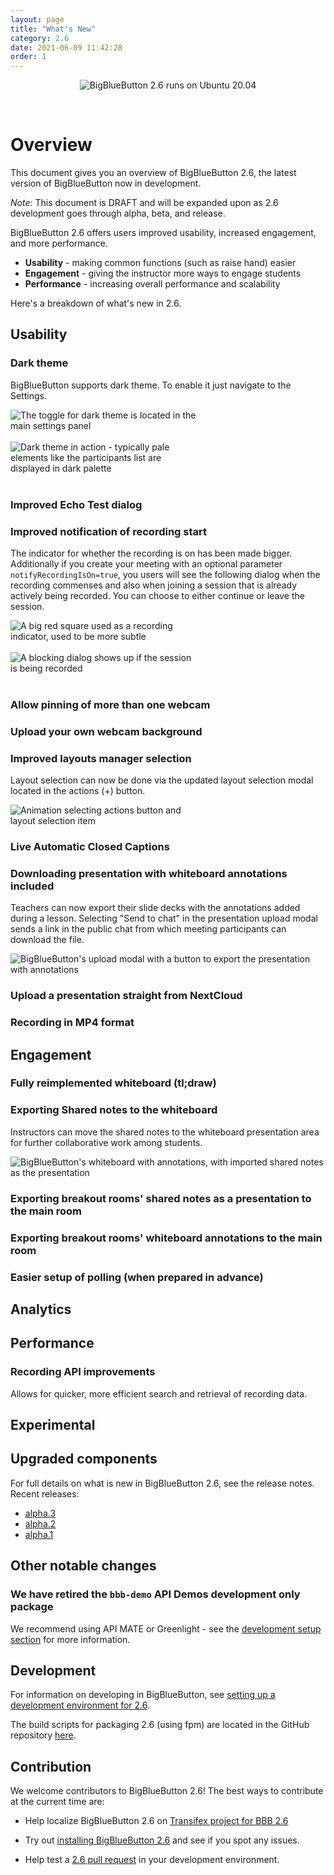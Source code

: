 ```yaml
---
layout: page
title: "What's New"
category: 2.6
date: 2021-06-09 11:42:28
order: 1
---
```


<p align="center">
  <img src="/images/26_BBB_header.png" alt="BigBlueButton 2.6 runs on Ubuntu 20.04"/>
</p><br>

# Overview

This document gives you an overview of BigBlueButton 2.6, the latest version of BigBlueButton now in development.

*Note:* This document is DRAFT and will be expanded upon as 2.6 development goes through alpha, beta, and release.

BigBlueButton 2.6 offers users improved usability, increased engagement, and more performance.

- **Usability** - making common functions (such as raise hand) easier
- **Engagement** - giving the instructor more ways to engage students
- **Performance** - increasing overall performance and scalability

Here's a breakdown of what's new in 2.6.

## Usability

### Dark theme

BigBlueButton supports dark theme. To enable it just navigate to the Settings.

<img src="/images/26-dark-theme-setting.png" alt="The toggle for dark theme is located in the main settings panel" style="max-width: 60%; height: auto;"/>
<br /><br />

<img src="/images/26-dark-theme-in-action.png" alt="Dark theme in action - typically pale elements like the participants list are displayed in dark palette" style="max-width: 60%; height: auto;"/>
<br /><br />

### Improved Echo Test dialog

### Improved notification of recording start

The indicator for whether the recording is on has been made bigger. Additionally if you create your meeting with an optional parameter `notifyRecordingIsOn=true`, you users will see the following dialog when the recording commenses and also when joining a session that is already actively being recorded. You can choose to either continue or leave the session.

<img src="/images/26-recording-indicator.png" alt="A big red square used as a recording indicator, used to be more subtle" style="max-width: 60%; height: auto;"/>
<br /><br />

<img src="/images/26-recording-popup.png" alt="A blocking dialog shows up if the session is being recorded" style="max-width: 60%; height: auto;"/>
<br /><br />

### Allow pinning of more than one webcam

### Upload your own webcam background

### Improved layouts manager selection

Layout selection can now be done via the updated layout selection modal located in the actions (+) button.

<img src="/images/26layout-selection.gif" alt="Animation selecting actions button and layout selection item" style="max-width: 60%; height: auto;"/>

### Live Automatic Closed Captions

### Downloading presentation with whiteboard annotations included

Teachers can now export their slide decks with the annotations added during a lesson.
Selecting "Send to chat" in the presentation upload modal sends a link in the public chat from which meeting participants can download the file.

<img src="/images/26-send-to-chat.png" alt="BigBlueButton's upload modal with a button to export the presentation with annotations" style="max-width: auto; height: auto;"/>

### Upload a presentation straight from NextCloud

### Recording in MP4 format

## Engagement

### Fully reimplemented whiteboard (tl;draw)

### Exporting Shared notes to the whiteboard

Instructors can move the shared notes to the whiteboard presentation area for further collaborative work among students.

<img src="/images/26-shared-notes-import.png" alt="BigBlueButton's whiteboard with annotations, with imported shared notes as the presentation" style="max-width: auto; height: auto;"/>

### Exporting breakout rooms' shared notes as a presentation to the main room

### Exporting breakout rooms' whiteboard annotations to the main room

### Easier setup of polling (when prepared in advance)

## Analytics


## Performance

### Recording API improvements 

Allows for quicker, more efficient search and retrieval of recording data.

## Experimental


## Upgraded components 

For full details on what is new in BigBlueButton 2.6, see the release notes. Recent releases:

- [alpha.3](https://github.com/bigbluebutton/bigbluebutton/releases/tag/v2.6.0-alpha.3)
- [alpha.2](https://github.com/bigbluebutton/bigbluebutton/releases/tag/v2.6.0-alpha.2)
- [alpha.1](https://github.com/bigbluebutton/bigbluebutton/releases/tag/v2.6.0-alpha.1)

## Other notable changes

### We have retired the `bbb-demo` API Demos development only package

We recommend using API MATE or Greenlight - see the [development setup section](/2.6/dev.html) for more information.

## Development

For information on developing in BigBlueButton, see [setting up a development environment for 2.6](/2.6/dev.html).

The build scripts for packaging 2.6 (using fpm) are located in the GitHub repository [here](https://github.com/bigbluebutton/bigbluebutton/tree/v2.6.x-release/build).

## Contribution

We welcome contributors to BigBlueButton 2.6!  The best ways to contribute at the current time are:

- Help localize BigBlueButton 2.6 on [Transifex project for BBB 2.6](https://www.transifex.com/bigbluebutton/bigbluebutton-v26-html5-client/dashboard/)

- Try out [installing BigBlueButton 2.6](/2.6/install.html) and see if you spot any issues.
- Help test a [2.6 pull request](https://github.com/bigbluebutton/bigbluebutton/pulls?q=is%3Aopen+is%3Apr+milestone%3A%22Release+2.6%22) in your development environment.
  <!-- TODO create a GitHub label for contributions-welcome and link here -->
